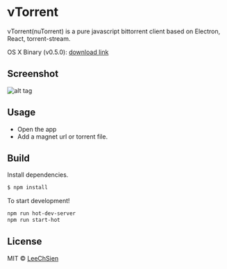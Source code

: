 νTorrent
==============

νTorrent(nuTorrent) is a pure javascript bittorrent client based on Electron, React, torrent-stream.

OS X Binary (v0.5.0): [download link](https://goo.gl/NmvddN)

Screenshot
------------

![alt tag](https://cloud.githubusercontent.com/assets/1298784/9428375/d335081c-49de-11e5-9cd0-e812a132d293.png)

Usage
------------
* Open the app
* Add a magnet url or torrent file.

Build
------------
Install dependencies.

```bash
$ npm install
```

To start development!

```bash
npm run hot-dev-server
npm run start-hot
```
License
------------
MIT © [LeeChSien](https://github.com/LeeChSien)

